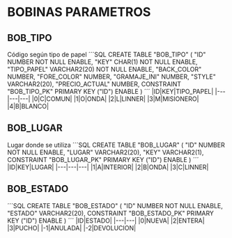 # BOBINAS PARAMETROS

## BOB_TIPO
Código según tipo de papel
´´´SQL
CREATE TABLE  "BOB_TIPO" 
   (	"ID" NUMBER NOT NULL ENABLE, 
	"KEY" CHAR(1) NOT NULL ENABLE, 
	"TIPO_PAPEL" VARCHAR2(20) NOT NULL ENABLE, 
	"BACK_COLOR" NUMBER, 
	"FORE_COLOR" NUMBER, 
	"GRAMAJE_INI" NUMBER, 
	"STYLE" VARCHAR2(20), 
	"PRECIO_ACTUAL" NUMBER, 
	 CONSTRAINT "BOB_TIPO_PK" PRIMARY KEY ("ID") ENABLE
   )
´´´
|ID|KEY|TIPO_PAPEL|
|---|---|---|
|0|C|COMUN|
|1|O|ONDA|
|2|L|LINNER|
|3|M|MISIONERO|
|4|B|BLANCO|

## BOB_LUGAR
Lugar donde se utiliza
´´´SQL
CREATE TABLE  "BOB_LUGAR" 
   (	"ID" NUMBER NOT NULL ENABLE, 
	"LUGAR" VARCHAR2(20), 
	"KEY" VARCHAR2(1), 
	 CONSTRAINT "BOB_LUGAR_PK" PRIMARY KEY ("ID") ENABLE
   )
´´´
|ID|KEY|LUGAR|
|---|---|---|
|1|A|INTERIOR|
|2|B|ONDA|
|3|C|LINNER|

## BOB_ESTADO
´´´SQL
CREATE TABLE  "BOB_ESTADO" 
   (	"ID" NUMBER NOT NULL ENABLE, 
	"ESTADO" VARCHAR2(20), 
	 CONSTRAINT "BOB_ESTADO_PK" PRIMARY KEY ("ID") ENABLE
   )
´´´
|ID|ESTADO|
|---|---|
|0|NUEVA|
|2|ENTERA|
|3|PUCHO|
|-1|ANULADA|
|-2|DEVOLUCION|

